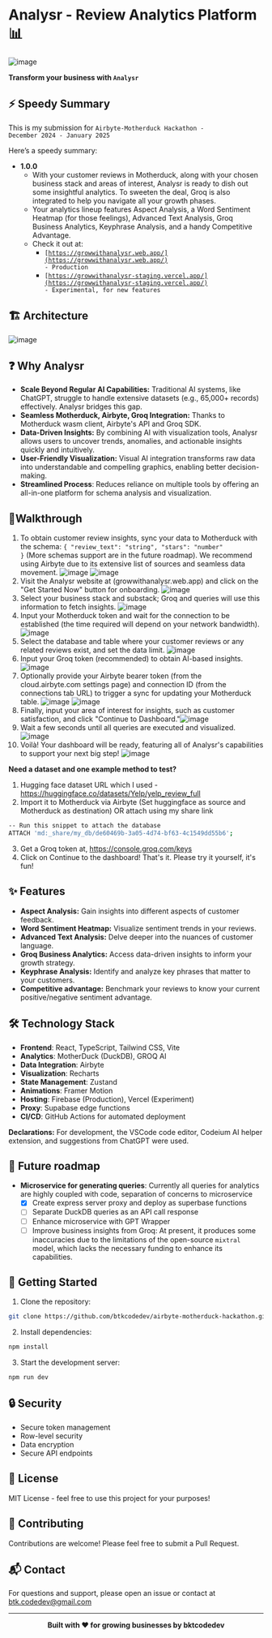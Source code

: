 # Analysr - Review Analytics Platform 📊

![image](https://github.com/user-attachments/assets/1b26013b-25e6-4b70-a725-8a42faa91336)

<b>Transform your business with <code>Analysr</code></b>

## ⚡ Speedy Summary
This is my submission for <code>Airbyte-Motherduck Hackathon - December 2024 - January 2025</code>

Here’s a speedy summary:

- **1.0.0**  
  - With your customer reviews in Motherduck, along with your chosen business stack and areas of interest, Analysr is ready to dish out some insightful analytics. To sweeten the deal, Groq is also integrated to help you navigate all your growth phases.
  - Your analytics lineup features Aspect Analysis, a Word Sentiment Heatmap (for those feelings), Advanced Text Analysis, Groq Business Analytics, Keyphrase Analysis, and a handy Competitive Advantage.
  - Check it out at:
    - <code>[https://growwithanalysr.web.app/](https://growwithanalysr.web.app/) - Production</code>
    - <code>[https://growwithanalysr-staging.vercel.app/](https://growwithanalysr-staging.vercel.app/) - Experimental, for new features</code>

## 🏗️ Architecture
![image](https://github.com/user-attachments/assets/0abe96f6-414a-42d2-aa0d-d0950a7da194)


## ❓ Why Analysr

- **Scale Beyond Regular AI Capabilities:** Traditional AI systems, like ChatGPT, struggle to handle extensive datasets (e.g., 65,000+ records) effectively. Analysr bridges this gap.
- **Seamless Motherduck, Airbyte, Groq Integration:** Thanks to Motherduck wasm client, Airbyte's API and Groq SDK.
- **Data-Driven Insights:** By combining AI with visualization tools, Analysr allows users to uncover trends, anomalies, and actionable insights quickly and intuitively.
- **User-Friendly Visualization:** Visual AI integration transforms raw data into understandable and compelling graphics, enabling better decision-making.
- **Streamlined Process**: Reduces reliance on multiple tools by offering an all-in-one platform for schema analysis and visualization.

  
## 🚶Walkthrough

1) To obtain customer review insights, sync your data to Motherduck with the schema: <code>{ "review_text": "string", "stars": "number" }</code> (More schemas support are in the future roadmap). We recommend using Airbyte due to its extensive list of sources and seamless data movement. ![image](https://github.com/user-attachments/assets/415aece5-6594-4649-8d84-ec2fa1707988)
![image](https://github.com/user-attachments/assets/00bf63f5-952f-491a-9ffd-0241d2e2bfd2)
2) Visit the Analysr website at (growwithanalysr.web.app) and click on the "Get Started Now" button for onboarding.
![image](https://github.com/user-attachments/assets/95da4b69-29bb-4c88-9433-19865bc72093)
3) Select your business stack and substack; Groq and queries will use this information to fetch insights.
![image](https://github.com/user-attachments/assets/160c95bb-bad3-4c27-b5af-7fe651f2313c)
4) Input your Motherduck token and wait for the connection to be established (the time required will depend on your network bandwidth).
![image](https://github.com/user-attachments/assets/18d35b48-37c4-4348-8ea2-8c501a14f00a)
5) Select the database and table where your customer reviews or any related reviews exist, and set the data limit.
![image](https://github.com/user-attachments/assets/e88e07d8-1861-4f12-9dc9-672b45776509)
6) Input your Groq token (recommended) to obtain AI-based insights.
![image](https://github.com/user-attachments/assets/19178890-f24b-4d1c-ad07-f343e06c79c6)
7) Optionally provide your Airbyte bearer token (from the cloud.airbyte.com settings page) and connection ID (from the connections tab URL) to trigger a sync for updating your Motherduck table.
![image](https://github.com/user-attachments/assets/042ee2bf-8ff1-4ba3-b32c-cd720e52fb8e)
![image](https://github.com/user-attachments/assets/9f3ae847-28e2-4a93-b8a5-354b87835962)
8) Finally, input your area of interest for insights, such as customer satisfaction, and click "Continue to Dashboard."![image](https://github.com/user-attachments/assets/3c938fa2-a862-4ba6-b06e-b67bb139e71f)
9) Wait a few seconds until all queries are executed and visualized.
![image](https://github.com/user-attachments/assets/cf22aa51-cdb2-4e3f-99d6-ef93bf8f8c45)
10) Voilà! Your dashboard will be ready, featuring all of Analysr's capabilities to support your next big step!
![image](https://github.com/user-attachments/assets/1ae1427d-c315-4e02-ac75-158e3cb14d61)

**Need a dataset and one example method to test?**
1. Hugging face dataset URL which I used - https://huggingface.co/datasets/Yelp/yelp_review_full
2. Import it to Motherduck via Airbyte (Set huggingface as source and Motherduck as destination) OR attach using my share link
```bash
-- Run this snippet to attach the database
ATTACH 'md:_share/my_db/de60469b-3a05-4d74-bf63-4c1549dd55b6';
```
3. Get a Groq token at, https://console.groq.com/keys
4. Click on Continue to the dashboard! That's it. Please try it yourself, it's fun!

## ✨ Features

- **Aspect Analysis:** Gain insights into different aspects of customer feedback.
- **Word Sentiment Heatmap:** Visualize sentiment trends in your reviews.
- **Advanced Text Analysis:** Delve deeper into the nuances of customer language.
- **Groq Business Analytics:** Access data-driven insights to inform your growth strategy.
- **Keyphrase Analysis:** Identify and analyze key phrases that matter to your customers.
- **Competitive advantage:** Benchmark your reviews to know your current positive/negative sentiment advantage.

## 🛠️ Technology Stack

- **Frontend**: React, TypeScript, Tailwind CSS, Vite
- **Analytics**: MotherDuck (DuckDB), GROQ AI
- **Data Integration**: Airbyte
- **Visualization**: Recharts
- **State Management**: Zustand
- **Animations**: Framer Motion
- **Hosting**: Firebase (Production), Vercel (Experiment)
- **Proxy**: Supabase edge functions
- **CI/CD**: GitHub Actions for automated deployment

**Declarations:** For development, the VSCode code editor, Codeium AI helper extension, and suggestions from ChatGPT were used.

## 🔮 Future roadmap

- **Microservice for generating queries**: Currently all queries for analytics are highly coupled with code, separation of concerns to microservice
  - [x] Create express server proxy and deploy as superbase functions
  - [ ] Separate DuckDB queries as an API call response
  - [ ] Enhance microservice with GPT Wrapper
  - [ ] Improve business insights from Groq: At present, it produces some inaccuracies due to the limitations of the open-source <code>mixtral</code> model, which lacks the necessary funding to enhance its capabilities.

## 🚀 Getting Started

1. Clone the repository:

```bash
git clone https://github.com/btkcodedev/airbyte-motherduck-hackathon.git
```

2. Install dependencies:

```bash
npm install
```

3. Start the development server:

```bash
npm run dev
```

## 🔒 Security

- Secure token management
- Row-level security
- Data encryption
- Secure API endpoints

## 📄 License

MIT License - feel free to use this project for your purposes!

## 🤝 Contributing

Contributions are welcome! Please feel free to submit a Pull Request.

## 📬 Contact

For questions and support, please open an issue or contact at btk.codedev@gmail.com

---

<div align="center">
  <strong>Built with ❤️ for growing businesses by bktcodedev</strong>
</div>

